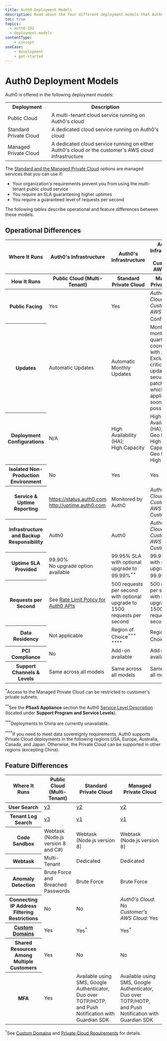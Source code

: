 ```yaml
---
title: Auth0 Deployment Models
description: Read about the four different deployment models that Auth0 offers and the differences between them
toc: true
topics:
  - auth0-101
  - deployment-models
contentType:
    - concept
useCase:
    - development
    - get-started
---
```

# Auth0 Deployment Models

Auth0 is offered in the following deployment models:

<table class="table">
<tr>
    <th>Deployment</th>
    <th>Description</th>
</tr>
<tr>
    <td>Public Cloud</td>
    <td>A multi-tenant cloud service running on Auth0's cloud</td>
</tr>
<tr>
    <td>Standard Private Cloud</td>
    <td>A dedicated cloud service running on Auth0's cloud</td>
</tr>
<tr>
    <td>Managed Private Cloud</td>
    <td>A dedicated cloud service running on either Auth0's cloud or the customer's AWS cloud infrastructure</td>
</tr>
</table>

The [Standard and the Managed Private Cloud](/private-cloud) options are managed services that you can use if:

* Your organization's requirements prevent you from using the multi-tenant public cloud service
* You require an SLA guaranteeing higher uptimes
* You require a guaranteed level of requests per second

The following tables describe operational and feature differences between these models.

## Operational Differences

<table class="table">
    <thead>
        <tr>
            <th class="info"><strong>Where It Runs</strong></th>
            <th class="info"><strong>Auth0's Infrastructure</strong></th>
            <th class="info"><strong>Auth0's Infrastructure</strong></th>
            <th class="info"><strong>Auth0's Infrastructure or Customer's AWS Cloud</strong></th>
        </tr>
        <tr>
            <th class="info"><strong>How It Runs</strong></th>
            <th class="info">Public Cloud (Multi-Tenant)</th>
            <th class="info">Standard Private Cloud</th>
            <th class="info">Managed Private Cloud</th>
        </tr>
    </thead>
    <tbody>
        <tr>
            <th class="info"><strong>Public Facing</strong></th>
            <td>Yes</td>
            <td>Yes</td>
            <td><i>Auth0's Cloud</i>: Yes <br /><i>Customer's AWS Cloud</i>: Configurable<sup>*</sup></td>
        </tr>
        <tr>
            <th class="info"><strong>Updates</strong></th>
            <td>Automatic Updates</td>
            <td>Automatic Monthly Updates</td>
            <td>Monthly, bi-monthly, or quarterly as coordinated with Auth0. Excludes critical updates (e.g., security patches), which will be applied as soon as possible</td>
        </tr>
        <tr>
            <th class="info"><strong>Deployment Configurations</strong></th>
            <td>N/A</td>
            <td>High Availability (HA);<br />High Capacity
            <td>High Availability (HA);<br />Geo HA;<br />High Capacity;<br />Geo HA and High Capacity</td>
        </tr>
        <tr>
            <th class="info"><strong>Isolated Non-Production Environment</strong></th>
            <td>No</td>
            <td>Yes</td>
            <td>Yes</td>
        </tr>
        <tr>
            <th class="info"><strong>Service & Uptime Reporting</strong></th>
            <td><a href="https://status.auth0.com">https://status.auth0.com</a><br /><a href="http://uptime.auth0.com">http://uptime.auth0.com</a></td>
            <td>Monitored by Auth0</td>
            <td><i>Auth0's Cloud</i>: Auth0 <br /><i>Customer's AWS Cloud</i>: Customer</td>
        </tr>
        <tr>
            <th class="info"><strong>Infrastructure and Backup Responsibility</strong></th>
            <td>Auth0</td>
            <td>Auth0</td>
            <td><i>Auth0's Cloud</i>: Auth0 <br /><i>Customer's AWS Cloud</i>: Customer</td>
        </tr>
        <tr>
            <th class="info"><strong>Uptime SLA Provided</strong></th>
            <td>99.90% <br />No upgrade option available</td>
            <td>99.95% SLA with optional upgrade to 99.99%<sup>**</sup></td>
            <td>99.95% SLA with optional upgrade to 99.99%<sup>**</sup></td>
        </tr>
        <tr>
            <th class="info"><strong>Requests per Second</strong></th>
          <td>See <a href="https://auth0.com/docs/policies/rate-limits">Rate Limit Policy for Auth0 APIs</a></td>
            <td>500 requests per second with optional upgrade to 1500 requests per second</td>
            <td>500 requests per second with optional upgrade to 1500 requests per second</td>
        </tr>
        <tr>
            <th class="info"><strong>Data Residency</strong></th>
            <td>Not applicable</td>
            <td>Region of Choice<sup>***</sup> <sup>****</sup></td>
            <td>Region of Choice<sup>***</sup></td>
        </tr>
        <tr>
            <th class="info"><strong>PCI Compliance</strong></th>
            <td>No</td>
            <td>Add-on available</td>
            <td>Add-on available</td>
        </tr>
        <tr>
            <th class="info"><strong>Support Channels & Levels</strong></th>
            <td>Same across all models</td>
            <td>Same across all models</td>
            <td>Same across all models</td>
        </tr>
    </tbody>
</table>

<sup>*</sup>Access to the Managed Private Cloud can be restricted to customer's private subnets.

<sup>**</sup>See the **PSaaS Appliance** section the Auth0 [Service Level Description](https://auth0.com/legal) (located under **Support Program and Service Levels**).

<sup>***</sup>Deployments to China are currently unavailable.

<sup>****</sup>If you need to meet data sovereignty requirements, Auth0 supports Private Cloud deployments in the following regions USA, Europe, Australia, Canada, and Japan. Otherwise, the Private Cloud can be supported in other regions (excepting China).

## Feature Differences

<table class="table">
    <thead>
        <tr>
            <th class="info"><strong>Where It Runs</strong></th>
            <th class="info"><strong>Public Cloud (Multi-Tenant)</strong></th>
            <th class="info"><strong>Standard Private Cloud</strong></th>
            <th class="info"><strong>Managed Private Cloud</strong></th>
        </tr>
    </thead>
    <tbody>
        <tr>
            <th class="info"><strong>User Search</strong></th>
            <td><a href="/users/search/v3">v3</a></td>
            <td><a href="/users/search/v2">v2</a></td>
            <td><a href="/users/search/v2">v2</a></td>
        </tr>
        <tr>
            <th class="info"><strong>Tenant Log Search</strong></th>
            <td><a href="/logs/query-syntax#search-engine-v3-breaking-changes">v3</a></td>
            <td><a href="/logs/query-syntax">v1</a></td>
            <td><a href="/logs/query-syntax">v1</a></td>
        </tr>
        <tr>
            <th class="info"><strong>Code Sandbox</strong></th>
            <td>Webtask (Node.js version 8 and C#)</td>
            <td>Webtask (Node.js version 8)</td>
            <td>Webtask (Node.js version 8)</td>
        </tr>
        <tr>
            <th class="info"><strong>Webtask</strong></th>
            <td>Multi-Tenant</td>
            <td>Dedicated</td>
            <td>Dedicated</td>
        </tr>
        <tr>
            <th class="info"><strong>Anomaly Detection</strong></th>
            <td>Brute Force and Breached Passwords</td>
            <td>Brute Force</td>
            <td>Brute Force</td>
        </tr>
        <tr>
            <th class="info"><strong>Connecting IP Address Filtering Restrictions</strong></th>
            <td>No</td>
            <td>No</td>
            <td><i>Auth0's Cloud</i>: No <br /><i>Customer's AWS Cloud</i>: Yes</td>
        </tr>
        <tr>
            <th class="info"><strong><a href="/custom-domains">Custom Domains</a></strong></th>
            <td>Yes</td>
            <td>Yes<sup>*</sup></td>
            <td>Yes<sup>*</sup></td>
        <tr>
            <th class="info"><strong>Shared Resources Among Multiple Customers</strong></th>
            <td>Yes</td>
            <td>No</td>
            <td>No</td>
        </tr>
        <tr>
          <th class="info"><strong>MFA</strong></th>
          <td>Yes</td>
          <td>Available using SMS, Google Authenticator, Duo over TOTP/HOTP, and Push Notification with Guardian SDK</td>
          <td>Available using SMS, Google Authenticator, Duo over TOTP/HOTP, and Push Notification with Guardian SDK</td>
        </tr>
    </tbody>
</table>

<sup>*</sup>See [Custom Domains](/appliance/custom-domains) and [Private Cloud Requirements](/appliance/private-cloud-requirements) for details.
